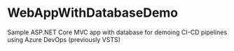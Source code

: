 # WebAppWithDatabaseDemo
Sample ASP.NET Core MVC app with database for demoing CI-CD pipelines using Azure DevOps (previously VSTS) 

</br>
